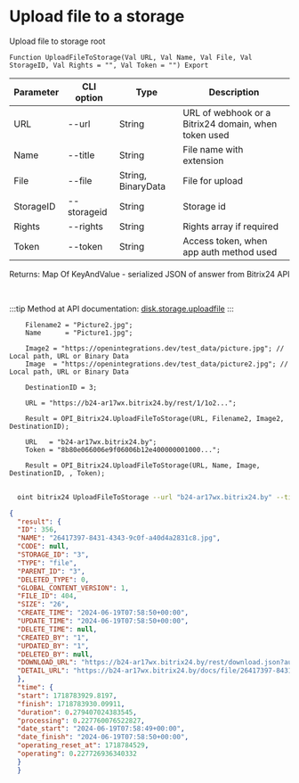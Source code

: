 ﻿---
sidebar_position: 1
---

# Upload file to a storage
 Upload file to storage root



`Function UploadFileToStorage(Val URL, Val Name, Val File, Val StorageID, Val Rights = "", Val Token = "") Export`

  | Parameter | CLI option | Type | Description |
  |-|-|-|-|
  | URL | --url | String | URL of webhook or a Bitrix24 domain, when token used |
  | Name | --title | String | File name with extension |
  | File | --file | String, BinaryData | File for upload |
  | StorageID | --storageid | String | Storage id |
  | Rights | --rights | String | Rights array if required |
  | Token | --token | String | Access token, when app auth method used |

  
  Returns:  Map Of KeyAndValue - serialized JSON of answer from Bitrix24 API

<br/>

:::tip
Method at API documentation: [disk.storage.uploadfile](https://dev.1c-bitrix.ru/rest_help/disk/storage/disk_storage_uploadfile.php)
:::
<br/>


```bsl title="Code example"
    Filename2 = "Picture2.jpg";
    Name      = "Picture1.jpg";

    Image2 = "https://openintegrations.dev/test_data/picture.jpg"; // Local path, URL or Binary Data
    Image  = "https://openintegrations.dev/test_data/picture2.jpg"; // Local path, URL or Binary Data

    DestinationID = 3;

    URL = "https://b24-ar17wx.bitrix24.by/rest/1/1o2...";

    Result = OPI_Bitrix24.UploadFileToStorage(URL, Filename2, Image2, DestinationID);

    URL   = "b24-ar17wx.bitrix24.by";
    Token = "8b80e066006e9f06006b12e400000001000...";

    Result = OPI_Bitrix24.UploadFileToStorage(URL, Name, Image, DestinationID, , Token);
```



```sh title="CLI command example"
    
  oint bitrix24 UploadFileToStorage --url "b24-ar17wx.bitrix24.by" --title "Picture1.jpg" --file %file% --storageid %storageid% --rights %rights% --token "fe3fa966006e9f06006b12e400000001000..."

```

```json title="Result"
{
  "result": {
  "ID": 356,
  "NAME": "26417397-8431-4343-9c0f-a40d4a2831c8.jpg",
  "CODE": null,
  "STORAGE_ID": "3",
  "TYPE": "file",
  "PARENT_ID": "3",
  "DELETED_TYPE": 0,
  "GLOBAL_CONTENT_VERSION": 1,
  "FILE_ID": 404,
  "SIZE": "26",
  "CREATE_TIME": "2024-06-19T07:58:50+00:00",
  "UPDATE_TIME": "2024-06-19T07:58:50+00:00",
  "DELETE_TIME": null,
  "CREATED_BY": "1",
  "UPDATED_BY": "1",
  "DELETED_BY": null,
  "DOWNLOAD_URL": "https://b24-ar17wx.bitrix24.by/rest/download.json?auth=0a9d7266006e9f06006b12e40000000100000702aaae0c0e99153466d165ecfa4a92ce&token=disk%7CaWQ9MzU2Jl89TEZ6d3JtUDdUdVg0dXJ3Q2pZYTExTlhPTmh1czI3V1k%3D%7CImRvd25sb2FkfGRpc2t8YVdROU16VTJKbDg5VEVaNmQzSnRVRGRVZFZnMGRYSjNRMnBaWVRFeFRsaFBUbWgxY3pJM1Yxaz18MGE5ZDcyNjYwMDZlOWYwNjAwNmIxMmU0MDAwMDAwMDEwMDAwMDcwMmFhYWUwYzBlOTkxNTM0NjZkMTY1ZWNmYTRhOTJjZSI%3D.ng9IaX1mYX7R%2B4yWP67P6j9%2BWvh78aG47IO0Ex6UVQ8%3D",
  "DETAIL_URL": "https://b24-ar17wx.bitrix24.by/docs/file/26417397-8431-4343-9c0f-a40d4a2831c8.jpg"
  },
  "time": {
  "start": 1718783929.8197,
  "finish": 1718783930.09911,
  "duration": 0.279407024383545,
  "processing": 0.227760076522827,
  "date_start": "2024-06-19T07:58:49+00:00",
  "date_finish": "2024-06-19T07:58:50+00:00",
  "operating_reset_at": 1718784529,
  "operating": 0.227726936340332
  }
  }
```
